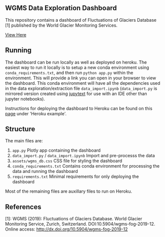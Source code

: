 ## WGMS Data Exploration Dashboard
This repository contains a dashboard of Fluctuations of Glaciers Database [1] published by the World Glacier Monitoring Services. 

[View Here](https://wgms-ice-dashboard.herokuapp.com/)

## Running

The dashboard can be run locally as well as deployed on heroku. The easiest way to run it locally is to setup a new conda environment using `conda_requirements.txt`, and then run `python app.py` within the environment. This will provide a link you can open in your browser to view the dashboard. This conda environment will have all the dependencies used in the data exploration/extraction file `data_import.ipynb` (`data_import.py` is mirrored version created using [jupytext](https://github.com/mwouts/jupytext) for use with an IDE other than jupyter notebooks).

Instructions for deploying the dashboard to Heroku can be found on this [page](https://dash.plotly.com/deployment) under 'Heroku example'.

## Structure

The main files are:

1. `app.py` Plotly app containing the dashboard
2. `data_import.py` / `data_import.ipynb` Import and pre-processs the data
3. `assets/wgms_db.css` CSS file for styling the dashboard
4. `conda_requirements.txt` Contains conda environment for processing the data and running the dashboard
5. `requirements.txt` Minimal requirements for only deploying the dashboard

Most of the remaining files are auxillary files to run on Heroku.

## References

[1]: WGMS (2019): Fluctuations of Glaciers Database. World Glacier Monitoring Service, Zurich, Switzerland. DOI:10.5904/wgms-fog-2019-12. Online access: http://dx.doi.org/10.5904/wgms-fog-2019-12
